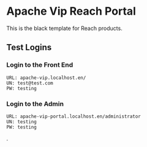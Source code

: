# Apache Vip Reach Portal

This is the black template for Reach products.

## Test Logins

### Login to the Front End
```
URL: apache-vip.localhost.en/
UN: test@test.com
PW: testing
```

### Login to the Admin
```
URL: apache-vip-portal.localhost.en/administrator
UN: testing
PW: testing
```
.
